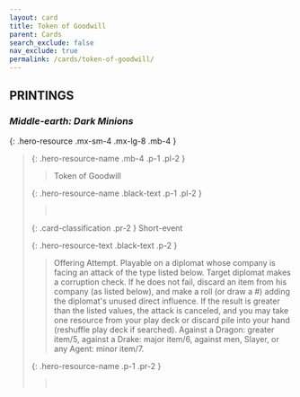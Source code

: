 ```yaml
---
layout: card
title: Token of Goodwill
parent: Cards
search_exclude: false
nav_exclude: true
permalink: /cards/token-of-goodwill/
---
```


## PRINTINGS


### _Middle-earth: Dark Minions_

{: .hero-resource .mx-sm-4 .mx-lg-8 .mb-4 }
> {: .hero-resource-name .mb-4 .p-1 .pl-2 }
> > <div class="card-mp"></div>
> > <div class="card-name">Token of Goodwill</div>
>
> {: .hero-resource-name .black-text .p-1 .pl-2 }
> > &nbsp;
>
> {: .card-classification .pr-2 }
> Short-event
>
> {: .hero-resource-text .black-text .p-2 }
> > Offering Attempt. Playable on a diplomat whose company is facing an attack of the type listed below. Target diplomat makes a corruption check. If he does not fail, discard an item from his company (as listed below), and make a roll (or draw a #) adding the diplomat's unused direct influence. If the result is greater than the listed values, the attack is canceled, and you may take one resource from your play deck or discard pile into your hand (reshuffle play deck if searched). Against a Dragon: greater item/5, against a Drake: major item/6, against men, Slayer, or any Agent: minor item/7. 
> 
> {: .hero-resource-name .p-1 .pr-2 }
> > <div class="card-shield"></div>
> > <div class="card-corruption">&nbsp;</div>
